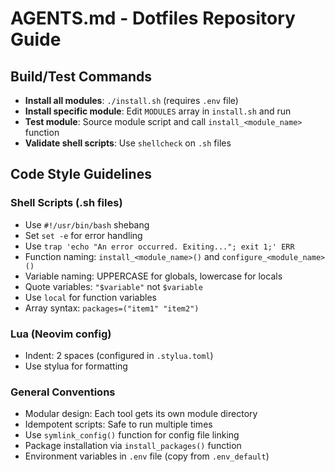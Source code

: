 # AGENTS.md - Dotfiles Repository Guide

## Build/Test Commands
- **Install all modules**: `./install.sh` (requires `.env` file)
- **Install specific module**: Edit `MODULES` array in `install.sh` and run
- **Test module**: Source module script and call `install_<module_name>` function
- **Validate shell scripts**: Use `shellcheck` on `.sh` files

## Code Style Guidelines

### Shell Scripts (.sh files)
- Use `#!/usr/bin/bash` shebang
- Set `set -e` for error handling
- Use `trap 'echo "An error occurred. Exiting..."; exit 1;' ERR`
- Function naming: `install_<module_name>()` and `configure_<module_name>()`
- Variable naming: UPPERCASE for globals, lowercase for locals
- Quote variables: `"$variable"` not `$variable`
- Use `local` for function variables
- Array syntax: `packages=("item1" "item2")`

### Lua (Neovim config)
- Indent: 2 spaces (configured in `.stylua.toml`)
- Use stylua for formatting

### General Conventions
- Modular design: Each tool gets its own module directory
- Idempotent scripts: Safe to run multiple times
- Use `symlink_config()` function for config file linking
- Package installation via `install_packages()` function
- Environment variables in `.env` file (copy from `.env_default`)